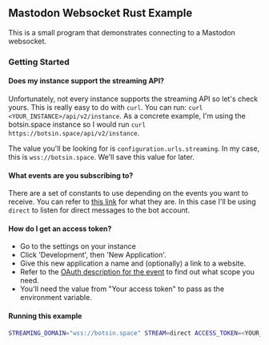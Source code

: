 ## Mastodon Websocket Rust Example
This is a small program that demonstrates connecting to a Mastodon websocket.

### Getting Started

#### Does my instance support the streaming API?
Unfortunately, not every instance supports the streaming API so let's check yours. This is really easy to do with `curl`. You can run: `curl <YOUR_INSTANCE>/api/v2/instance`. As a concrete example, I'm using the botsin.space instance so I would run `curl https://botsin.space/api/v2/instance`.

The value you'll be looking for is `configuration.urls.streaming`. In my case, this is `wss://botsin.space`. We'll save this value for later.

#### What events are you subscribing to?
There are a set of constants to use depending on the events you want to receive. You can refer to [this link](https://docs.joinmastodon.org/methods/streaming/#streams) for what they are. In this case I'll be using `direct` to listen for direct messages to the bot account.

#### How do I get an access token?
- Go to the settings on your instance
- Click 'Development', then 'New Application'.
- Give this new application a name and (optionally) a link to a website.
- Refer to the [OAuth description for the event](https://docs.joinmastodon.org/methods/streaming/#direct) to find out what scope you need.
- You'll need the value from "Your access token" to pass as the environment variable.

#### Running this example
```bash
STREAMING_DOMAIN="wss://botsin.space" STREAM=direct ACCESS_TOKEN=<YOUR_ACCESS_TOKEN> cargo run
```

